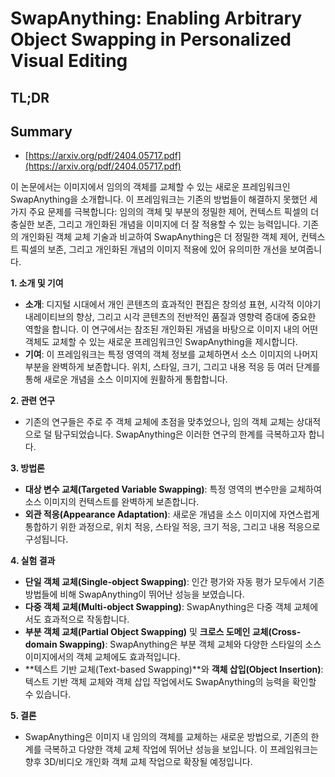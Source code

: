 # SwapAnything: Enabling Arbitrary Object Swapping in Personalized Visual Editing
## TL;DR
## Summary
- [https://arxiv.org/pdf/2404.05717.pdf](https://arxiv.org/pdf/2404.05717.pdf)

이 논문에서는 이미지에서 임의의 객체를 교체할 수 있는 새로운 프레임워크인 SwapAnything을 소개합니다. 이 프레임워크는 기존의 방법들이 해결하지 못했던 세 가지 주요 문제를 극복합니다: 임의의 객체 및 부분의 정밀한 제어, 컨텍스트 픽셀의 더 충실한 보존, 그리고 개인화된 개념을 이미지에 더 잘 적용할 수 있는 능력입니다. 기존의 개인화된 객체 교체 기술과 비교하여 SwapAnything은 더 정밀한 객체 제어, 컨텍스트 픽셀의 보존, 그리고 개인화된 개념의 이미지 적용에 있어 유의미한 개선을 보여줍니다.

**1. 소개 및 기여**
- **소개**: 디지털 시대에서 개인 콘텐츠의 효과적인 편집은 창의성 표현, 시각적 이야기 내레이티브의 향상, 그리고 시각 콘텐츠의 전반적인 품질과 영향력 증대에 중요한 역할을 합니다. 이 연구에서는 참조된 개인화된 개념을 바탕으로 이미지 내의 어떤 객체도 교체할 수 있는 새로운 프레임워크인 SwapAnything을 제시합니다.
- **기여**: 이 프레임워크는 특정 영역의 객체 정보를 교체하면서 소스 이미지의 나머지 부분을 완벽하게 보존합니다. 위치, 스타일, 크기, 그리고 내용 적응 등 여러 단계를 통해 새로운 개념을 소스 이미지에 원활하게 통합합니다.

**2. 관련 연구**
- 기존의 연구들은 주로 주 객체 교체에 초점을 맞추었으나, 임의 객체 교체는 상대적으로 덜 탐구되었습니다. SwapAnything은 이러한 연구의 한계를 극복하고자 합니다.

**3. 방법론**
- **대상 변수 교체(Targeted Variable Swapping)**: 특정 영역의 변수만을 교체하여 소스 이미지의 컨텍스트를 완벽하게 보존합니다.
- **외관 적응(Appearance Adaptation)**: 새로운 개념을 소스 이미지에 자연스럽게 통합하기 위한 과정으로, 위치 적응, 스타일 적응, 크기 적응, 그리고 내용 적응으로 구성됩니다.

**4. 실험 결과**
- **단일 객체 교체(Single-object Swapping)**: 인간 평가와 자동 평가 모두에서 기존 방법들에 비해 SwapAnything이 뛰어난 성능을 보였습니다.
- **다중 객체 교체(Multi-object Swapping)**: SwapAnything은 다중 객체 교체에서도 효과적으로 작동합니다.
- **부분 객체 교체(Partial Object Swapping)** 및 **크로스 도메인 교체(Cross-domain Swapping)**: SwapAnything은 부분 객체 교체와 다양한 스타일의 소스 이미지에서의 객체 교체에도 효과적입니다.
- **텍스트 기반 교체(Text-based Swapping)**와 **객체 삽입(Object Insertion)**: 텍스트 기반 객체 교체와 객체 삽입 작업에서도 SwapAnything의 능력을 확인할 수 있습니다.

**5. 결론**
- SwapAnything은 이미지 내 임의의 객체를 교체하는 새로운 방법으로, 기존의 한계를 극복하고 다양한 객체 교체 작업에 뛰어난 성능을 보입니다. 이 프레임워크는 향후 3D/비디오 개인화 객체 교체 작업으로 확장될 예정입니다.